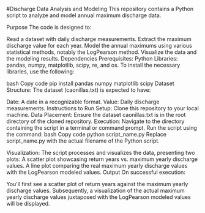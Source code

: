 #Discharge Data Analysis and Modeling
This repository contains a Python script to analyze and model annual maximum discharge data.

Purpose
The code is designed to:

Read a dataset with daily discharge measurements.
Extract the maximum discharge value for each year.
Model the annual maximums using various statistical methods, notably the LogPearson method.
Visualize the data and the modeling results.
Dependencies
Prerequisites:
Python
Libraries: pandas, numpy, matplotlib, scipy, re, and os.
To install the necessary libraries, use the following:

bash
Copy code
pip install pandas numpy matplotlib scipy
Dataset
Structure:
The dataset (caonillas.txt) is expected to have:

Date: A date in a recognizable format.
Value: Daily discharge measurements.
Instructions to Run
Setup: Clone this repository to your local machine.
Data Placement: Ensure the dataset caonillas.txt is in the root directory of the cloned repository.
Execution: Navigate to the directory containing the script in a terminal or command prompt. Run the script using the command:
bash
Copy code
python script_name.py
Replace script_name.py with the actual filename of the Python script.

Visualization: The script processes and visualizes the data, presenting two plots:
A scatter plot showcasing return years vs. maximum yearly discharge values.
A line plot comparing the real maximum yearly discharge values with the LogPearson modeled values.
Output
On successful execution:

You'll first see a scatter plot of return years against the maximum yearly discharge values.
Subsequently, a visualization of the actual maximum yearly discharge values juxtaposed with the LogPearson modeled values will be displayed.
